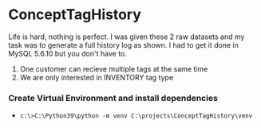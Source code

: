 # ConceptTagHistory
Life is hard, nothing is perfect. I was given these 2 raw datasets and my task was to generate a full history log as shown. I had to get it done in MySQL 5.6.10 but you don't have to. 
1. One customer can recieve multiple tags at the same time
2. We are only interested in INVENTORY tag type

### Create Virtual Environment and install dependencies
- `c:\>C:\Python39\python -m venv C:\projects\ConceptTagHistory\venv`